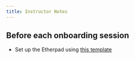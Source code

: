 ```yaml
---
title: Instructor Notes
---
```


## Before each onboarding session

- Set up the Etherpad using [this template](https://pad.carpentries.org/maintainer-onboarding-2021)


